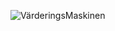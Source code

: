 ![VärderingsMaskinen](https://github.com/frankuman/TheEvaluatorMachine/assets/57047010/10e1ed7c-2871-4a96-95b7-1c35be555fd9)
